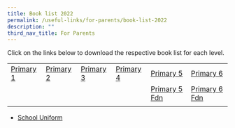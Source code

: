 ```yaml
---
title: Book list 2022
permalink: /useful-links/for-parents/book-list-2022
description: ""
third_nav_title: For Parents
---
```

Click on the links below to download the respective book list for each level.

| | | | | | | 
|---|---|---|---|---|---|
| [Primary 1](/files/WTP%20P1%20Booklist.pdf) | [Primary 2](/files/WTP%20P2%20Booklist.pdf)  | [Primary 3](/files/WTP%20P3%20Booklist.pdf) | [Primary 4](/files/WTP%20P4%20Booklist.pdf) | [Primary 5](/files/WTP%20P5%20Booklist.pdf) | [Primary 6](/files/WTPS%20P6%20Booklist.pdf) |
|  |   |  |  | [Primary 5 Fdn](/files/WTPS%20P5%20FDN%20Booklist.pdf) | [Primary 6 Fdn](/files/WTPS%20P6%20FDN%20Booklist.pdf) |
| | | | | | |

* [School Uniform](https://wellingtonpri-moe-edu-sg-admin.cwp.sg/qql/slot/u507/parents/BOOKLIST/2021/My%20Uniform%20Shop%20ASIA%20Pte%20Ltd%20-%20Wellington%20Primary%20School%202022%20Updated%2029%20Nov%202021.pdf)
